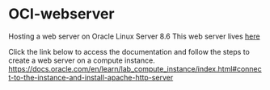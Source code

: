 # OCI-webserver
Hosting a web server on Oracle Linux Server 8.6
This web server lives [here](http://132.145.171.142)

Click the link below to access the documentation and follow the steps to create a web server on a compute instance. https://docs.oracle.com/en/learn/lab_compute_instance/index.html#connect-to-the-instance-and-install-apache-http-server 
